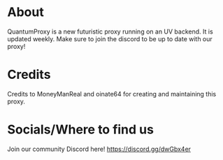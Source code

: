 # About
QuantumProxy is a new futuristic proxy running on an UV backend. It is updated weekly. Make sure to join the discord to be up to date with our proxy!
# Credits
Credits to MoneyManReal and oinate64 for creating and maintaining this proxy.
# Socials/Where to find us
Join our community Discord here! https://discord.gg/dwGbx4er 
